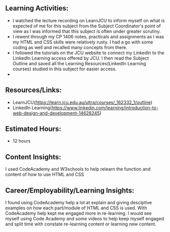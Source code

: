 ## Learning Activities:

- I watched the lecture recording on LearnJCU to inform myself on what is expected of me for this subject from the Subject Coordinator's point of view as I was informed that this subject is often under greater scrutiny.
- I rewent through my CP 1406 notes, practicals and assignments as I was my HTML and CSS skills were relatively rusty. I had a go with some coding as well and recalled many concepts from there.
- I followed the tutorials on the JCU website to connect my LinkedIn to the LinkedIn Learning access offered by JCU. I then read the Subject Outline and saved all the Learning Resources(LinkedIn Learning courses) studied in this subject for easier access.
- 

## Resources/Links:

- LearnJCU(https://learn.jcu.edu.au/ultra/courses/_162332_1/outline)
- LinkedIn Learning(https://www.linkedin.com/learning/introduction-to-web-design-and-development-14628245)

## Estimated Hours:

- 12 hours

## Content Insights:
I used CodeAcademy and W3schools to help relearn the function and content of how to use HTML and CSS

## Career/Employability/Learning Insights:
I found using CodeAcademy help a lot at explain and giving desciptive examples on how each part/module of HTML and CSS is used.
With CodeAcademy help kept me engaged more in re-learning. I would see myself using Code Academy and some videos to help keep myself 
engaged and split time with constate re-learning content or learning new content.
